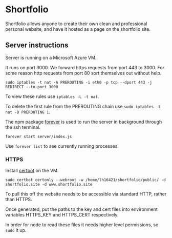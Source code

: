 # Shortfolio

Shortfolio allows anyone to create their own clean and professional personal website, and have it hosted as a page on the shortfolio site.

## Server instructions

Server is running on a Microsoft Azure VM.

It runs on port 3000. We forward https requests from port 443 to 3000. For some reason http requests from port 80 sort themselves out without help.

```
sudo iptables -t nat -A PREROUTING -i eth0 -p tcp --dport 443 -j REDIRECT --to-port 3000
```

To view these rules use `iptables -L -t nat`.

To delete the first rule from the PREROUTING chain use `sudo iptables -t nat -D PREROUTING 1`.

The npm package [forever](https://github.com/foreverjs/forever) is used to run the server in background through the ssh terminal.

```
forever start server/index.js
```

Use `forever list` to see currently running processes.

### HTTPS

Install [certbot](https://certbot.eff.org/) on the VM.

```
sudo certbot certonly --webroot -w /home/lh16421/shortfolio/public/ -d shortfolio.site -d www.shortfolio.site
```

To pull this off the website needs to be accessible via standard HTTP, rather than HTTPS.

Once generated, put the paths to the key and cert files into environment variables HTTPS_KEY and HTTPS_CERT respectively.

In order for node to read these files it needs higher level permissions, so `sudo` it up.